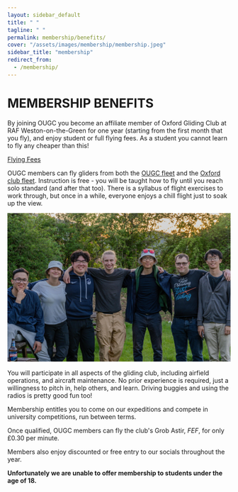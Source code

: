```yaml
---
layout: sidebar_default
title: " "
tagline: " "
permalink: membership/benefits/
cover: "/assets/images/membership/membership.jpeg"
sidebar_title: "membership"
redirect_from:
  - /membership/
---
```


<title>Membership Benefits - OUGC</title>

# MEMBERSHIP BENEFITS
By joining OUGC you become an affiliate member of Oxford Gliding Club at RAF Weston-on-the-Green for one year (starting from the first month that you fly), and enjoy student or full flying fees. As a student you cannot learn to fly any cheaper than this!
<div class="home-button-wrapper">
    <a href="/membership/fees/" class="big-button">Flying Fees</a>
</div>

OUGC members can fly gliders from both the [OUGC fleet](/about_ougc/aircraft/) and the [Oxford club fleet](https://www.oxfordgliding.com/club-fleet). Instruction is free - you will be taught how to fly until you reach solo standard (and after that too). There is a syllabus of flight exercises to work through, but once in a while, everyone enjoys a chill flight just to soak up the view.  

<img src="/assets/images/membership/team.jpeg" alt="team">

You will participate in all aspects of the gliding club, including airfield operations, and aircraft maintenance. No prior experience is required, just a willingness to pitch in, help others, and learn. Driving buggies and using the radios is pretty good fun too!  

Membership entitles you to come on our expeditions and compete in university competitions, run between terms. 

Once qualified, OUGC members can fly the club's Grob Astir, *FEF*, for only £0.30 per minute.

Members also enjoy discounted or free entry to our socials throughout the year.

**Unfortunately we are unable to offer membership to students under the age of 18.**